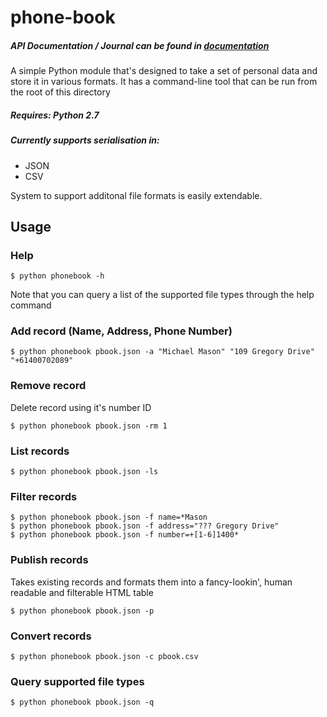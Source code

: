 # phone-book

##### API Documentation / Journal can be found in [documentation](./Documentation.lnk)

A simple Python module that's designed to take a set of personal data and store it in various formats.
It has a command-line tool that can be run from the root of this directory

##### Requires: Python 2.7
##### Currently supports serialisation in:

- JSON
- CSV

System to support additonal file formats is easily extendable.

  
## Usage
### Help
    $ python phonebook -h
Note that you can query a list of the supported file types through the help command 
    
### Add record (Name, Address, Phone Number)
    $ python phonebook pbook.json -a "Michael Mason" "109 Gregory Drive" "+61400702089"

### Remove record
Delete record using it's number ID

    $ python phonebook pbook.json -rm 1

### List records
    $ python phonebook pbook.json -ls

### Filter records
    $ python phonebook pbook.json -f name=*Mason
    $ python phonebook pbook.json -f address="??? Gregory Drive"
    $ python phonebook pbook.json -f number=+[1-6]1400*

### Publish records
Takes existing records and formats them into a fancy-lookin', human readable and filterable HTML table

    $ python phonebook pbook.json -p

### Convert records
    $ python phonebook pbook.json -c pbook.csv

### Query supported file types
    $ python phonebook pbook.json -q
    